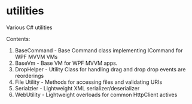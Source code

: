 # utilities
Various C# utilities

Contents:
1. BaseCommand - Base Command class implementing ICommand for WPF MVVM VMs
2. BaseVm - Base VM for WPF MVVM apps.
3. DropHelper - Utility Class for handling drag and drop drop events are reorderings
4. File Utility - Methods for accessing files and validating URIs
5. Serialzier - Lightweight XML serializer/deserializer
6. WebUtility - Lightweight overloads for common HttpClient actives
